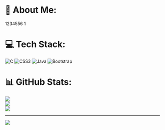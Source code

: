 # 💫 About Me:
1234556
1


# 💻 Tech Stack:
![C](https://img.shields.io/badge/c-%2300599C.svg?style=for-the-badge&logo=c&logoColor=white) ![CSS3](https://img.shields.io/badge/css3-%231572B6.svg?style=for-the-badge&logo=css3&logoColor=white) ![Java](https://img.shields.io/badge/java-%23ED8B00.svg?style=for-the-badge&logo=java&logoColor=white) ![Bootstrap](https://img.shields.io/badge/bootstrap-%23563D7C.svg?style=for-the-badge&logo=bootstrap&logoColor=white)
# 📊 GitHub Stats:
![](https://github-readme-stats.vercel.app/api?username=tadung2809&theme=dark&hide_border=false&include_all_commits=false&count_private=false)<br/>
![](https://github-readme-streak-stats.herokuapp.com/?user=tadung2809&theme=dark&hide_border=false)<br/>
![](https://github-readme-stats.vercel.app/api/top-langs/?username=tadung2809&theme=dark&hide_border=false&include_all_commits=false&count_private=false&layout=compact)

---
[![](https://visitcount.itsvg.in/api?id=tadung2809&icon=0&color=0)](https://visitcount.itsvg.in)

<!-- Proudly created with GPRM ( https://gprm.itsvg.in ) -->

